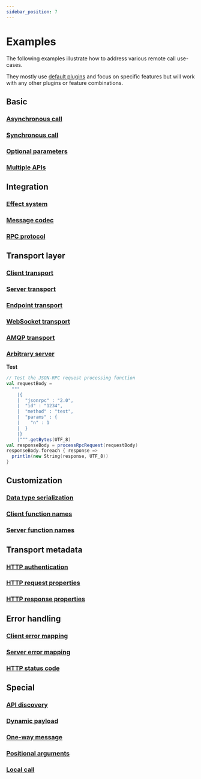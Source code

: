 ```yaml
---
sidebar_position: 7
---
```


# Examples

The following examples illustrate how to address various remote call use-cases. 

They mostly use [default plugins](https://automorph.org/docs/Plugins) and focus on specific features
but will work with any other plugins or feature combinations.


## Basic

### [Asynchronous call](https://automorph.org/examples/src/main/scala/examples/basic/AsynchronousCall.scala)


### [Synchronous call](https://automorph.org/examples/src/main/scala/examples/basic/SynchronousCall.scala)


### [Optional parameters](https://automorph.org/examples/src/main/scala/examples/basic/OptionalParameters.scala)


### [Multiple APIs](https://automorph.org/examples/src/main/scala/examples/basic/MultipleApis.scala)


## Integration

### [Effect system](https://automorph.org/examples/src/main/scala/examples/integration/EffectSystem.scala)


### [Message codec](https://automorph.org/examples/src/main/scala/examples/integration/MessageCodec.scala)


### [RPC protocol](https://automorph.org/examples/src/main/scala/examples/integration/RpcProtocol.scala)


## Transport layer

### [Client transport](https://automorph.org/examples/src/main/scala/examples/transport/ClientTransport.scala)


### [Server transport](https://automorph.org/examples/src/main/scala/examples/transport/ServerTransport.scala)


### [Endpoint transport](https://automorph.org/examples/src/main/scala/examples/transport/EndpointTransport.scala)


### [WebSocket transport](https://automorph.org/examples/src/main/scala/examples/transport/WebSocketTransport.scala)


### [AMQP transport](https://automorph.org/examples/src/main/scala/examples/transport/AmqpTransport.scala)


### [Arbitrary server](https://automorph.org/examples/src/main/scala/examples/integration/ArbitraryServer.scala)

**Test**

```scala
// Test the JSON-RPC request processing function
val requestBody =
  """
    |{
    |  "jsonrpc" : "2.0",
    |  "id" : "1234",
    |  "method" : "test",
    |  "params" : {
    |    "n" : 1
    |  }
    |}
    |""".getBytes(UTF_8)
val responseBody = processRpcRequest(requestBody)
responseBody.foreach { response =>
  println(new String(response, UTF_8))
}
```


## Customization

### [Data type serialization](https://automorph.org/examples/src/main/scala/examples/customization/DataTypeSerialization.scala)


### [Client function names](https://automorph.org/examples/src/main/scala/examples/customization/ClientFunctionNames.scala)


### [Server function names](https://automorph.org/examples/src/main/scala/examples/customization/ServerFunctionNames.scala)


## Transport metadata

### [HTTP authentication](https://automorph.org/examples/src/main/scala/examples/metadata/HttpAuthentication.scala)


### [HTTP request properties](https://automorph.org/examples/src/main/scala/examples/metadata/HttpRequestProperties.scala)


### [HTTP response properties](https://automorph.org/examples/src/main/scala/examples/metadata/HttpResponseProperties.scala)


## Error handling

### [Client error mapping](https://automorph.org/examples/src/main/scala/examples/errorhandling/ClientErrorMapping.scala)


### [Server error mapping](https://automorph.org/examples/src/main/scala/examples/errorhandling/ServerErrorMapping.scala)


### [HTTP status code](https://automorph.org/examples/src/main/scala/examples/errorhandling/HttpStatusCode.scala)


## Special

### [API discovery](https://automorph.org/examples/src/main/scala/examples/special/ApiDiscovery.scala)


### [Dynamic payload](https://automorph.org/examples/src/main/scala/examples/special/DynamicPayload.scala)


### [One-way message](https://automorph.org/examples/src/main/scala/examples/special/OneWayMessage.scala)


### [Positional arguments](https://automorph.org/examples/src/main/scala/examples/special/PositionalArguments.scala)


### [Local call](https://automorph.org/examples/src/main/scala/examples/special/LocalCall.scala)
